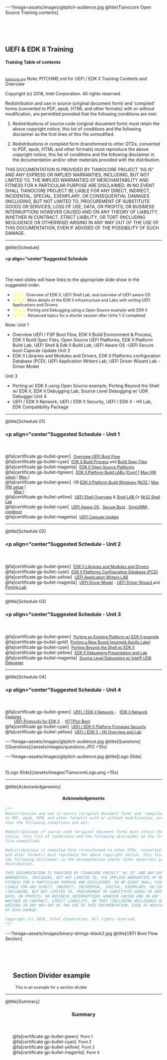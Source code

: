 ---?image=assets/images/gitpitch-audience.jpg
@title[Tianocore Open Source Training contents]
<br><br><br><br><br>
## <span class="gold"   >UEFI & EDK II Training</span>

#### Training Table of contents

<br>
<span style="font-size:0.75em" ><a href='http://www.tianocore.org'>tianocore.org</a></span>
Note:
  PITCHME.md for UEFI / EDK II Training  Contents and Overview

  Copyright (c) 2018, Intel Corporation. All rights reserved.<BR>

  Redistribution and use in source (original document form) and 'compiled'
  forms (converted to PDF, epub, HTML and other formats) with or without
  modification, are permitted provided that the following conditions are met:

  1) Redistributions of source code (original document form) must retain the
     above copyright notice, this list of conditions and the following
     disclaimer as the first lines of this file unmodified.

  2) Redistributions in compiled form (transformed to other DTDs, converted to
     PDF, epub, HTML and other formats) must reproduce the above copyright
     notice, this list of conditions and the following disclaimer in the
     documentation and/or other materials provided with the distribution.

  THIS DOCUMENTATION IS PROVIDED BY TIANOCORE PROJECT "AS IS" AND ANY EXPRESS OR
  IMPLIED WARRANTIES, INCLUDING, BUT NOT LIMITED TO, THE IMPLIED WARRANTIES OF
  MERCHANTABILITY AND FITNESS FOR A PARTICULAR PURPOSE ARE DISCLAIMED. IN NO
  EVENT SHALL TIANOCORE PROJECT  BE LIABLE FOR ANY DIRECT, INDIRECT, INCIDENTAL,
  SPECIAL, EXEMPLARY, OR CONSEQUENTIAL DAMAGES (INCLUDING, BUT NOT LIMITED TO,
  PROCUREMENT OF SUBSTITUTE GOODS OR SERVICES; LOSS OF USE, DATA, OR PROFITS;
  OR BUSINESS INTERRUPTION) HOWEVER CAUSED AND ON ANY THEORY OF LIABILITY,
  WHETHER IN CONTRACT, STRICT LIABILITY, OR TORT (INCLUDING NEGLIGENCE OR
  OTHERWISE) ARISING IN ANY WAY OUT OF THE USE OF THIS DOCUMENTATION, EVEN IF
  ADVISED OF THE POSSIBILITY OF SUCH DAMAGE.

---  
@title[Schedule]
#### <p align="center"<span class="gold"   >Suggested Schedule </span></p><br>

The next slides will have links to the appropriate slide show in the suggested order. <br>
- <font color="yellow">Unit 1:</font>  <span style="font-size:0.9em">Overview of EDK II, UEFI Shell Lab, and overview of UEFI aware OS</span><br>
- <font color="yellow">Unit 2:</font>  <span style="font-size:0.9em">More details of the EDK II infrastructure and Labs with writing UEFI Applications and Drivers</span><br>
- <font color="yellow">Unit 3:</font>  <span style="font-size:0.9em">Porting and Debugging using a Open Source example with EDK II</span><br>
- <font color="yellow">Unit 4:</font>  <span style="font-size:0.9em">Advanced topics for a shorter session after Units 1-3 completed</span>

 
Note:
Unit 1
  - Overview UEFI / FSP Boot Flow, EDK II Build Environment & Process, EDK II Build Spec Files, Open Source UEFI Platforms, EDK II Platform Build Lab, UEFI Shell & Edk II Build Lab, UEFI Aware OS -UEFI Secure boot-Capsule Update
Unit 2
  - EDK II Libraries and Modules and Drivers, EDK II Platforms configuration Database (PCD),  UEFI Application Writers Lab, UEFI Driver Wizard Lab - Driver Model

Unit 3
  - Porting w/ EDK II using Open Source example, Porting Beyond the Shell w/ EDK II,  EDK II Debugging Lab, Source Level Debugging w/ UDK Debugger
Unit 4
  - UEFI / EDK II Network,  UEFI / EDK II Security,  UEFI / EDK II - HII Lab, EDK Compatibility Package



---  
@title[Schedule 01]

### <p align="center"<span class="gold"   >Suggested Schedule - Unit 1</span></p><br>

<!---  Add bullets using https://fontawesome.com/cheatsheet certificate
-->
@fa[certificate gp-bullet-green]&nbsp;&nbsp;<span style="font-size:0.9em"><a href='https://gitpitch.com/Laurie0131/UEFI_Boot_Flow_Pres2/master#/' >Overview UEFI Boot Flow </a> </span><br>
@fa[certificate gp-bullet-cyan]&nbsp;&nbsp;<span style="font-size:0.9em"><a href='https://gitpitch.com/Laurie0131/EDK__II_Build_Process_Pres_2/master#/' >EDK II Build Process</a> and <a href='https://gitpitch.com/Laurie0131/EDK_II_Build_Spec_Files_Pres/master#/' >Build Spec Files </a> </span><br>
@fa[certificate gp-bullet-magenta]&nbsp;&nbsp;<span style="font-size:0.9em"><a href='https://gitpitch.com/Laurie0131/OpenSource_Platforms_Pres/master#/' >EDK II Open Source Platforms </a> </span><br>
@fa[certificate gp-bullet-ltgreen]&nbsp;&nbsp;<span style="font-size:0.9em"><a href='https://gitpitch.com/Laurie0131/Platform_Build_LAB/master#/'>EDK II Platform Build LABs </a>
(<a href='https://gitpitch.com/Laurie0131/Platform_Build_LAB/master#/2'>Ovmf </a>| <a href='https://gitpitch.com/Laurie0131/Platform_Build_LAB/master#/18'>Max HW setup</a> | <a href='https://gitpitch.com/Laurie0131/Platform_Build_LAB/master#/26'>Max </a>)  </span><br>
@fa[certificate gp-bullet-green]&nbsp;&nbsp;<span style="font-size:0.9em">OR <a href='https://gitpitch.com/Laurie0131/Platform_Build_Win_Lab/master#/'>EDK II Platform Build Windows </a>
(<a href='https://gitpitch.com/Laurie0131/Platform_Build_Win_Lab/master#/9'>Nt32 </a>| <a href='https://gitpitch.com/Laurie0131/Platform_Build_Win_Lab/master#/21'>Max HW setup</a> |<br>&nbsp;&nbsp;&nbsp;&nbsp;&nbsp;&nbsp;&nbsp;&nbsp;<a href='https://gitpitch.com/Laurie0131/Platform_Build_Win_Lab/master#/30'>Max </a>)  </span><br>
@fa[certificate gp-bullet-yellow]&nbsp;&nbsp;<span style="font-size:0.9em"><a href='https://gitpitch.com/Laurie0131/UEFI_Shell_App_pres/master#/' >UEFI Shell Overview</a> & <a href='https://gitpitch.com/Laurie0131/UEFI_Shell_Lab/master#/' >Shell LAB </a> Or <a href="https://gitpitch.com/Laurie0131/UEFI_Shell_WIN_Lab/master#/"> Nt32 Shell Lab</a> </span><br>
@fa[certificate gp-bullet-cyan]&nbsp;&nbsp;<span style="font-size:0.9em"><a href='https://gitpitch.com/Laurie0131/UEFI_Aware_OS_pres/master#/' >UEFI Aware OS</a> , 
<a href='https://gitpitch.com/Laurie0131/UEFI_Aware_OS_pres/master#/14'>Secure Boot</a> , 
<a href='https://gitpitch.com/Laurie0131/UEFI_Aware_OS_pres/master#/22'>Smm/MMI</a> , 
<a href='https://gitpitch.com/Laurie0131/UEFI_Aware_OS_pres/master#/29'>coreboot</a> </span><br>
@fa[certificate gp-bullet-magenta]&nbsp;&nbsp;<span style="font-size:0.9em"><a href='https://gitpitch.com/Laurie0131/Capsule_Update_pres/master#/' >UEFI Capsule Update </a> </span> <br>


---  
@title[Schedule 02]
<BR>
### <p align="center"<span class="gold"   >Suggested Schedule - Unit 2</span></p><br>

<!---  Add bullets using https://fontawesome.com/cheatsheet certificate
-->
@fa[certificate gp-bullet-green]<span style="font-size:0.5em">&nbsp;&nbsp;&nbsp;&nbsp;</span><span style="font-size:0.9em"><a href='https://gitpitch.com/Laurie0131/EDK_II_Modules_Libs_Drivers_pres/master#/' >EDK II Libraries and Modules and Drivers </a> </span><br>
@fa[certificate gp-bullet-cyan]<span style="font-size:0.5em">&nbsp;&nbsp;&nbsp;&nbsp;</span><span style="font-size:0.9em"><a href='https://gitpitch.com/Laurie0131/Platform_Config_DB_PCD_pres/master#/' >EDK II Platforms Configuration Database (PCD)  </a> </span><br>
@fa[certificate gp-bullet-yellow]<span style="font-size:0.5em">&nbsp;&nbsp;&nbsp;&nbsp;</span><span style="font-size:0.9em"><a href='https://gitpitch.com/Laurie0131/Writing_UEFI_App_Lab/master#/' >UEFI Application Writers LAB</a> </span> <br>
@fa[certificate gp-bullet-magenta]<span style="font-size:0.5em">&nbsp;&nbsp;&nbsp;&nbsp;</span><span style="font-size:0.9em"><a href='https://gitpitch.com/Laurie0131/UEFI_Driver_pres/master#/' >UEFI Driver Model</a> - <a href="https://gitpitch.com/Laurie0131/UEFI_Driver_Wizard_lab/master#/">UEFI Driver Wizard </a> and <a href='https://gitpitch.com/Laurie0131/UEFI_Driver_Porting_lab/master#/' >Porting Lab </a> </span> 

---  
@title[Schedule 03]
<BR>
### <p align="center"<span class="gold"   >Suggested Schedule - Unit 3</span></p><br>

<!---  Add bullets using https://fontawesome.com/cheatsheet certificate
-->
 @fa[certificate gp-bullet-green]&nbsp;&nbsp;<span style="font-size:0.9em"><a href='https://gitpitch.com/Laurie0131/EDK_II_Porting_Projects_pres/master#/' >Porting an Existing Platform w/ EDK II example</a> </span><br>
 @fa[certificate gp-bullet-gold]&nbsp;&nbsp;<span style="font-size:0.9em"><a href='https://gitpitch.com/Laurie0131/EDK_II_Porting_Board_pres/master#/' >Porting a New Board (example Apollo Lake) </a> </span><br>
 @fa[certificate gp-bullet-cyan]&nbsp;&nbsp;<span style="font-size:0.9em"><a href='https://gitpitch.com/Laurie0131/EDK_II_Porting_beyond_Shell_pres/master#/' >Porting Beyond the Shell w/ EDK II </a> </span><br>
 @fa[certificate gp-bullet-yellow]&nbsp;&nbsp;<span style="font-size:0.9em"><a href='https://gitpitch.com/Laurie0131/EDK_II_Debugging_pres/master#/' >EDK II Debugging Presentation and Lab </a> </span> <br>
 @fa[certificate gp-bullet-magenta]&nbsp;&nbsp;<span style="font-size:0.9em"><a href='https://gitpitch.com/Laurie0131/EDK_II_UDK_Debugger_pres/master#/' >Source Level Debugging w/ Intel® UDK Debugger</a> </span> 

---  
@title[Schedule 04]
<BR>
### <p align="center"<span class="gold"   >Suggested Schedule - Unit 4</span></p><br>

<!---  Add bullets using https://fontawesome.com/cheatsheet certificate
-->
 @fa[certificate gp-bullet-green]&nbsp;&nbsp;<span style="font-size:0.9em"><a href='https://gitpitch.com/Laurie0131/UEFI_EDK_II_Network_pres/master#/' >UEFI / EDK II Network </a> - &nbsp;&nbsp;<a href="https://gitpitch.com/Laurie0131/UEFI_EDK_II_Network_pres/master#/13">EDK II Network Features</a>&nbsp;&nbsp;,<br>&nbsp;&nbsp;&nbsp;&nbsp;&nbsp;&nbsp;&nbsp;
        <a href="https://gitpitch.com/Laurie0131/UEFI_EDK_II_Network_pres/master#/26">UEFI Protocols for EDK II</a>&nbsp; , &nbsp;<a href="https://gitpitch.com/Laurie0131/UEFI_EDK_II_Network_pres/master#/50">HTTP(s) Boot</a> </span><br>
 @fa[certificate gp-bullet-cyan]&nbsp;&nbsp;<span style="font-size:0.9em"><a href='https://gitpitch.com/Laurie0131/UEFI_Platform_Security_pres/master#/' >UEFI / EDK II Platform Firmware Security </a> </span><br>
 @fa[certificate gp-bullet-yellow]&nbsp;&nbsp;<span style="font-size:0.9em"><a href='https://gitpitch.com/Laurie0131/UEFI_HII_Overview_pres/master#/' >UEFI / EDK II - HII Overview and Lab  </a> </span> <br>
 

---?image=assets/images/gitpitch-audience.jpg
@title[Questions]
<br>
![Questions](/assets/images/questions.JPG =10x) 


---?image=assets/images/gitpitch-audience.jpg
@title[Logo Slide]
<br><br><br>
![Logo Slide](/assets/images/TianocoreLogo.png =10x)



---
@title[Acknowledgements]
#### <p align="center"><span class="gold"   >Acknowledgements</span></p>

```c++
/**
Redistribution and use in source (original document form) and 'compiled' forms (converted
to PDF, epub, HTML and other formats) with or without modification, are permitted provided
that the following conditions are met:

Redistributions of source code (original document form) must retain the above copyright 
notice, this list of conditions and the following disclaimer as the first lines of this 
file unmodified.

Redistributions in compiled form (transformed to other DTDs, converted to PDF, epub, HTML
and other formats) must reproduce the above copyright notice, this list of conditions and 
the following disclaimer in the documentation and/or other materials provided with the 
distribution.

THIS DOCUMENTATION IS PROVIDED BY TIANOCORE PROJECT "AS IS" AND ANY EXPRESS OR IMPLIED 
WARRANTIES, INCLUDING, BUT NOT LIMITED TO, THE IMPLIED WARRANTIES OF MERCHANTABILITY AND 
FITNESS FOR A PARTICULAR PURPOSE ARE DISCLAIMED. IN NO EVENT SHALL TIANOCORE PROJECT BE 
LIABLE FOR ANY DIRECT, INDIRECT, INCIDENTAL, SPECIAL, EXEMPLARY, OR CONSEQUENTIAL DAMAGES 
(INCLUDING, BUT NOT LIMITED TO, PROCUREMENT OF SUBSTITUTE GOODS OR SERVICES; LOSS OF USE, 
DATA, OR PROFITS; OR BUSINESS INTERRUPTION) HOWEVER CAUSED AND ON ANY THEORY OF LIABILITY, 
WHETHER IN CONTRACT, STRICT LIABILITY, OR TORT (INCLUDING NEGLIGENCE OR OTHERWISE) 
ARISING IN ANY WAY OUT OF THE USE OF THIS DOCUMENTATION, EVEN IF ADVISED OF THE POSSIBILITY 
OF SUCH DAMAGE.

Copyright (c) 2018, Intel Corporation. All rights reserved.
**/

```


---?image=assets/images/binary-strings-black2.jpg
@title[UEFI Boot Flow Section]
<br><br><br><br><br>
## <span class="gold"  >&nbsp;&nbsp;&nbsp;&nbsp;&nbsp;Section Divider example</span>
<span style="font-size:0.9em" > &nbsp;&nbsp;&nbsp;&nbsp;&nbsp;&nbsp;&nbsp;&nbsp;&nbsp;This is an example for a section divider</span>

  
---  
@title[Summary]
<BR>
### <p align="center"><span class="gold"   >Summary </span></p><br>
<ul style="list-style-type:none">
 <li>@fa[certificate gp-bullet-green]<span style="font-size:0.9em">&nbsp;&nbsp;Point 1</span> </li>
 <li>@fa[certificate gp-bullet-cyan]<span style="font-size:0.9em">&nbsp;&nbsp;Point 2</span></li>
 <li>@fa[certificate gp-bullet-yellow]<span style="font-size:0.9em">&nbsp;&nbsp;Point 3</span> </li>
 <li>@fa[certificate gp-bullet-magenta]<span style="font-size:0.9em">&nbsp;&nbsp;Point 4 </span> </li>
</ul>
